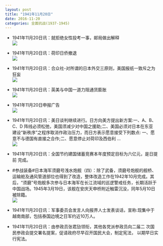 ```yaml
---
layout: post
title: "1941年11月20日"
date: 2016-11-20
categories: 全面抗战(1937-1945)
---
```


<meta name="referrer" content="no-referrer" />

- 1941年11月20日讯：就拒绝女性投考一事，邮局做出解释 <br/><img src="https://ww2.sinaimg.cn/large/aca367d8jw1f9yyx7oqowj206u05v0tc.jpg" />

- 1941年11月20日讯：荷印日侨撤退 <br/><img src="https://ww1.sinaimg.cn/large/aca367d8jw1f9yx6eilnoj206d05taal.jpg" />

- 1941年11月20日讯：合众社-对所谓的日本外交三原则，美国报纸一致斥之为狂妄 <br/><img src="https://ww1.sinaimg.cn/large/aca367d8jw1f9yvfnrbz6j206n0gp403.jpg" />

- 1941年11月20日讯：英美与中国一道力阻通货膨胀 <br/><img src="https://ww2.sinaimg.cn/large/aca367d8jw1f9ytph31eyj209a05sq3r.jpg" />

- 1941年11月20日申报广告 <br/><img src="https://ww2.sinaimg.cn/large/aca367d8jw1f9yq8rj8ccj20ph0ghdl8.jpg" />

- 1941年11月20日讯：美日谈判继续进行。日方向美方提出新方案:一、A、B、C、D 阵线必须松弛，美国须减少对中国之援助;二、美国必须对日本在东亚 建设“新秩序”之程序取消作政治压力，而日方表示愿意接受下列数点: 一、愿意不与德国有直接之合作;二、愿意停止对荷印及西伯利 ... <br/><img src="https://ww1.sinaimg.cn/large/aca367d8jw1f9yfu0o26jj20c80bxjsw.jpg" />

- 1941年11月20日讯：全国节约建国储蓄竞赛本年度预定目标为六亿元，是日提前 完成。 

- #参战装备#日本海军须磨号浅水炮舰（四）：除了武备，须磨号炮舰的舰桥、运输舱及通风管道部位也得到了改造，整体改造工作在1942年10月完成。其后，“须磨”号炮舰多次参与日本海军在长江流域的巡逻警戒任务，长期活跃于中国战场。1945年3月19日，该舰在安庆天申桥附近触雷沉没，同年5月10日被除籍。 <br/><img src="https://ww3.sinaimg.cn/large/aca367d8jw1f9ycd8xbc8j20c00kvmze.jpg" />

- 1941年11月20日讯：军事委员会发言人向报界人士发表谈话，宣称:现集中于越南南部，包括泰国边境之日军约近10万人。 

- 1941年11月20日讯：由参政员张君劢领衔，其他各党派参政员向二届二 次国民参政会提交署名提案，促请政府尽早召开国民大会，制定宪法， 以期早日实行宪法。 

